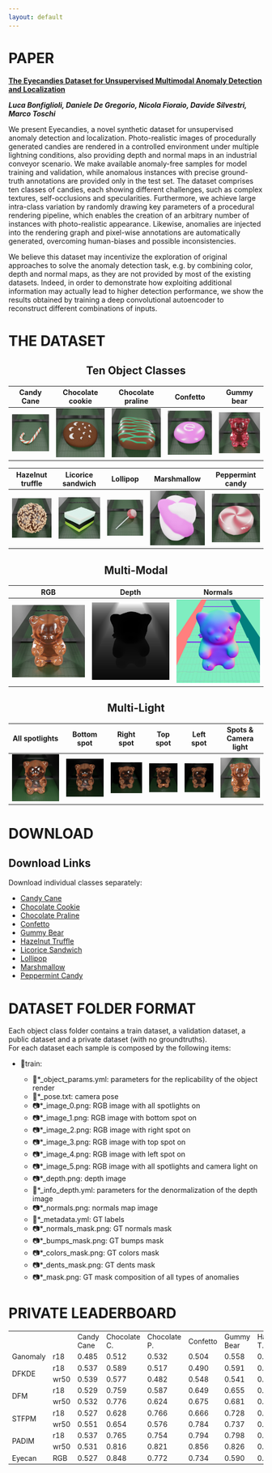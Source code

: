 ```yaml
---
layout: default
---
```


# PAPER

<div class="hero has-text-centered" id="paper">
<div class="myWrapper" markdown="1" align="left">

**[The Eyecandies Dataset for Unsupervised Multimodal Anomaly Detection and Localization](#)**

***Luca Bonfiglioli, Daniele De Gregorio, Nicola Fioraio, Davide Silvestri, Marco Toschi***

We present Eyecandies, a novel synthetic dataset for unsupervised anomaly detection and localization. Photo-realistic images of procedurally generated candies are rendered in a controlled environment under multiple lightning conditions, also providing depth and normal maps in an industrial conveyor scenario. We make available anomaly-free samples for model training and validation, while anomalous instances with precise ground-truth annotations are provided only in the test set. The dataset comprises ten classes of candies, each showing different challenges, such as complex textures, self-occlusions and specularities. Furthermore, we achieve large intra-class variation by randomly drawing key parameters of a procedural rendering pipeline, which enables the creation of an arbitrary number of instances with photo-realistic appearance. Likewise, anomalies are injected into the rendering graph and pixel-wise annotations are automatically generated, overcoming human-biases and possible inconsistencies.

We believe this dataset may incentivize the exploration of original approaches to solve the anomaly detection task, e.g. by combining color, depth and normal maps, as they are not provided by most of the existing datasets. Indeed, in order to demonstrate how exploiting additional information may actually lead to higher detection performance, we show the results obtained by training a deep convolutional autoencoder to reconstruct different combinations of inputs.

</div>
</div>

# THE DATASET

<div class="hero has-text-centered" id="dataset">
<div class="myWrapper" markdown="1" align="center">

## Ten Object Classes

| Candy Cane                                                     | Chocolate cookie                                                           | Chocolate praline                                                            | Confetto                                                   | Gummy bear                                                     |
| -------------------------------------------------------------- | -------------------------------------------------------------------------- | ---------------------------------------------------------------------------- | ---------------------------------------------------------- | -------------------------------------------------------------- |
| ![Alt text](assets\images\objects\candy_cane.jpg "candy cane") | ![Alt text](assets\images\objects\chocolate_cookie.jpg "chocolate cookie") | ![Alt text](assets\images\objects\chocolate_praline.jpg "chocolate_praline") | ![Alt text](assets\images\objects\confetto.jpg "confetto") | ![Alt text](assets\images\objects\gummy_bear.jpg "gummy_bear") |

<!-- this space is essential -->

| Hazelnut truffle                                                           | Licorice sandwich                                                             | Lollipop                                                   | Marshmallow                                                      | Peppermint candy                                                           |
| -------------------------------------------------------------------------- | ----------------------------------------------------------------------------- | ---------------------------------------------------------- | ---------------------------------------------------------------- | -------------------------------------------------------------------------- |
| ![Alt text](assets\images\objects\hazelnut_truffle.jpg "hazelnut_truffle") | ![Alt text](assets\images\objects\licorice_sandwich.jpg "licorice_sandwitch") | ![Alt text](assets\images\objects\lollipop.jpg "lollipop") | ![Alt text](assets\images\objects\marshmallow.jpg "marshmallow") | ![Alt text](assets\images\objects\peppermint_candy.jpg "peppermint candy") |


## Multi-Modal

| RGB                                                       | Depth                                                   | Normals                                                     |
| --------------------------------------------------------- | ------------------------------------------------------- | ----------------------------------------------------------- |
| ![Alt text](assets\images\multimodal\image_5.jpg "image") | ![Alt text](assets\images\multimodal\depth.jpg "depth") | ![Alt text](assets\images\multimodal\normals.jpg "normals") |

## Multi-Light

| All spotlights                                        | Bottom spot                                           | Right spot                                            | Top spot                                              | Left spot                                             | Spots & Camera light                                  |
| ----------------------------------------------------- | ----------------------------------------------------- | ----------------------------------------------------- | ----------------------------------------------------- | ----------------------------------------------------- | ----------------------------------------------------- |
| ![Alt text](assets\images\multilight\image_0.jpg "0") | ![Alt text](assets\images\multilight\image_1.jpg "1") | ![Alt text](assets\images\multilight\image_2.jpg "2") | ![Alt text](assets\images\multilight\image_3.jpg "3") | ![Alt text](assets\images\multilight\image_4.jpg "4") | ![Alt text](assets\images\multilight\image_5.jpg "5") |


</div>
</div>

# DOWNLOAD

<div class="hero has-text-centered" id="download">
<div class="myWrapper" markdown="1" align="left">

## Download Links

Download individual classes separately:
- [Candy Cane](https://drive.google.com/file/d/1OI0Jh5tUj98j3ihFXCXf7EW2qSpeaTSY/view?usp=sharing)
- [Chocolate Cookie](https://drive.google.com/file/d/1PEvIXZOcxuDMBo4iuCsUVDN63jisg0QN/view?usp=sharing)
- [Chocolate Praline](https://drive.google.com/file/d/1dRlDAS31QJSwROgA6yFcXo85mL0EBh25/view?usp=sharing)
- [Confetto](https://drive.google.com/file/d/10GNPUIQTUheT-qd6EzO76fsUgAwsHfaq/view?usp=sharing)
- [Gummy Bear](https://drive.google.com/file/d/1OCAKXPmpNrD9s3oUcQ--mhRZTt4HGJ-W/view?usp=sharing)
- [Hazelnut Truffle](https://drive.google.com/file/d/1PsKc4hXxsuIjqwyHh7ciPAeS-IxsPikm/view?usp=sharing)
- [Licorice Sandwich](https://drive.google.com/file/d/1dtU_l9gD1zoCN7fIYRksd_9KeyZklaHC/view?usp=sharing)
- [Lollipop](https://drive.google.com/file/d/1DbL91Zjm2I9-AfJewU3M354pW4vnuaNz/view?usp=sharing)
- [Marshmallow](https://drive.google.com/file/d/1pebIU3AegEFilqqoROaVzOZqkSgX-JTo/view?usp=sharing)
- [Peppermint Candy](https://drive.google.com/file/d/1tF_1fPJYaUVaf1AwjlEi-fsGWzgCx6UF/view?usp=sharing)

</div>
</div>

# DATASET FOLDER FORMAT

<div class="hero has-text-centered" id="format">
<div class="myWrapper" markdown="1" align="left">

Each object class folder contains a train dataset, a validation dataset, a public dataset and a private dataset (with no groundtruths).<br/>
For each dataset each sample is composed by the following items:
- 📂train:

    - 📜*_object_params.yml: parameters for the replicability of the object render
    - 📜*_pose.txt: camera pose
    - 📷*_image_0.png: RGB image with all spotlights on
    - 📷*_image_1.png: RGB image with bottom spot on
    - 📷*_image_2.png: RGB image with right spot on
    - 📷*_image_3.png: RGB image with top spot on
    - 📷*_image_4.png: RGB image with left spot on
    - 📷*_image_5.png: RGB image with all spotlights and camera light on
    - 📷*_depth.png: depth image
    - 📜*_info_depth.yml: parameters for the denormalization of the depth image
    - 📷*_normals.png: normals map image
    - 📜*_metadata.yml: GT labels
    - 📷*_normals_mask.png: GT normals mask
    - 📷*_bumps_mask.png: GT bumps mask
    - 📷*_colors_mask.png: GT colors mask
    - 📷*_dents_mask.png: GT dents mask
    - 📷*_mask.png: GT mask composition of all types of anomalies 



# PRIVATE LEADERBOARD

<div class="hero has-text-centered" id="leaderboard">
<div class="myWrapper" align="left">

<table>
    <tr>
        <td></td>
        <td></td>
        <td>Candy Cane</td>
        <td>Chocolate C.</td>
        <td>Chocolate P.</td>
        <td>Confetto</td>
        <td>Gummy Bear</td>
        <td>Hazelnut T.</td>
        <td>Licorice S.</td>
        <td>Lollipop</td>
        <td>Marshmallow</td>
        <td>Peppermint C.</td>
    </tr>
    <tr>
        <td colspan=1>Ganomaly</td>
        <td>r18</td>
        <td>0.485</td>
        <td>0.512</td>
        <td>0.532</td>
        <td>0.504</td>
        <td>0.558</td>
        <td>0.486</td>
        <td>0.467</td>
        <td>0.511</td>
        <td>0.481</td>
        <td>0.528</td>
    </tr>
    <tr>
        <td rowspan=2>DFKDE</td>
        <td>r18</td>
        <td>0.537</td>
        <td>0.589</td>
        <td>0.517</td>
        <td>0.490</td>
        <td>0.591</td>
        <td>0.490</td>
        <td>0.532</td>
        <td>0.536</td>
        <td>0.646</td>
        <td>0.518</td>
    </tr>
    <tr>
        <td>wr50</td>
        <td>0.539</td>
        <td>0.577</td>
        <td>0.482</td>
        <td>0.548</td>
        <td>0.541</td>
        <td>0.492</td>
        <td>0.524</td>
        <td>0.602</td>
        <td>0.658</td>
        <td>0.591</td>
    </tr>
    <tr>
        <td rowspan=2>DFM</td>
        <td>r18</td>
        <td>0.529</td>
        <td>0.759</td>
        <td>0.587</td>
        <td>0.649</td>
        <td>0.655</td>
        <td>0.611</td>
        <td>0.692</td>
        <td>0.599</td>
        <td>0.942</td>
        <td>0.736</td>
    </tr>
    <tr>
        <td>wr50</td>
        <td>0.532</td>
        <td>0.776</td>
        <td>0.624</td>
        <td>0.675</td>
        <td>0.681</td>
        <td>0.596</td>
        <td>0.685</td>
        <td>0.618</td>        
        <td>0.964</td>
        <td>0.770</td>
    </tr>
    <tr>
        <td rowspan=2>STFPM</td>
        <td>r18</td>
        <td>0.527</td>
        <td>0.628</td>
        <td>0.766</td>
        <td>0.666</td>
        <td>0.728</td>
        <td>0.727</td>
        <td>0.738</td>        
        <td>0.572</td>
        <td>0.893</td>        
        <td>0.631</td>
    </tr>
    <tr>
        <td>wr50</td>
        <td>0.551</td>
        <td>0.654</td>
        <td>0.576</td>
        <td>0.784</td>
        <td>0.737</td>
        <td>0.790</td>
        <td>0.778</td>
        <td>0.620</td>
        <td>0.840</td>
        <td>0.749</td>
    </tr>
    <tr>
        <td rowspan=2>PADIM</td>
        <td>r18</td>
        <td>0.537</td>
        <td>0.765</td>
        <td>0.754</td>
        <td>0.794</td>
        <td>0.798</td>
        <td>0.645</td>
        <td>0.752</td>        
        <td>0.621</td>
        <td>0.978</td>
        <td>0.894</td>
    </tr>
    <tr>
        <td>wr50</td>
        <td>0.531</td>
        <td>0.816</td>
        <td>0.821</td>
        <td>0.856</td>
        <td>0.826</td>
        <td>0.727</td>
        <td>0.784</td>
        <td>0.665</td>
        <td>0.987</td>
        <td>0.924</td>
    </tr>
    <tr>
        <td rowspan=1>Eyecan</td>
        <td>RGB</td>
        <td>0.527</td>
        <td>0.848</td>
        <td>0.772</td>
        <td>0.734</td>
        <td>0.590</td>
        <td>0.508</td>
        <td>0.693</td>
        <td>0.760</td>
        <td>0.851</td>
        <td>0.730</td>
    </tr>
</table>



</div>
</div>


